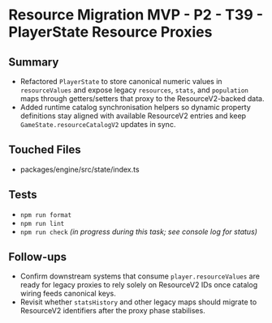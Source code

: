 # Resource Migration MVP - P2 - T39 - PlayerState Resource Proxies

## Summary

- Refactored `PlayerState` to store canonical numeric values in `resourceValues` and expose legacy `resources`, `stats`, and `population` maps through getters/setters that proxy to the ResourceV2-backed data.
- Added runtime catalog synchronisation helpers so dynamic property definitions stay aligned with available ResourceV2 entries and keep `GameState.resourceCatalogV2` updates in sync.

## Touched Files

- packages/engine/src/state/index.ts

## Tests

- `npm run format`
- `npm run lint`
- `npm run check` _(in progress during this task; see console log for status)_

## Follow-ups

- Confirm downstream systems that consume `player.resourceValues` are ready for legacy proxies to rely solely on ResourceV2 IDs once catalog wiring feeds canonical keys.
- Revisit whether `statsHistory` and other legacy maps should migrate to ResourceV2 identifiers after the proxy phase stabilises.
